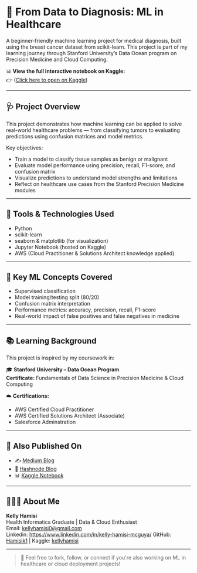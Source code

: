 # 🧠 From Data to Diagnosis: ML in Healthcare

A beginner-friendly machine learning project for medical diagnosis, built using the breast cancer dataset from scikit-learn. This project is part of my learning journey through Stanford University’s Data Ocean program on Precision Medicine and Cloud Computing.

📊 **View the full interactive notebook on Kaggle:**  
👉 ([Click here to open on Kaggle]((https://www.kaggle.com/code/kellyhamisi/from-data-to-diagnosis-ml-in-healthcare-stanford)))

---

## 🩺 Project Overview

This project demonstrates how machine learning can be applied to solve real-world healthcare problems — from classifying tumors to evaluating predictions using confusion matrices and model metrics.

Key objectives:
- Train a model to classify tissue samples as benign or malignant
- Evaluate model performance using precision, recall, F1-score, and confusion matrix
- Visualize predictions to understand model strengths and limitations
- Reflect on healthcare use cases from the Stanford Precision Medicine modules

---

## 🔬 Tools & Technologies Used

- Python
- scikit-learn
- seaborn & matplotlib (for visualization)
- Jupyter Notebook (hosted on Kaggle)
- AWS (Cloud Practitioner & Solutions Architect knowledge applied)

---

## 📌 Key ML Concepts Covered

- Supervised classification
- Model training/testing split (80/20)
- Confusion matrix interpretation
- Performance metrics: accuracy, precision, recall, F1-score
- Real-world impact of false positives and false negatives in medicine

---

## 📚 Learning Background

This project is inspired by my coursework in:

🎓 **Stanford University – Data Ocean Program**  
**Certificate:** Fundamentals of Data Science in Precision Medicine & Cloud Computing

☁️ **Certifications:**
- AWS Certified Cloud Practitioner
- AWS Certified Solutions Architect (Associate)
- Salesforce Adminstration 

---

## 🔗 Also Published On

- ✍️ [Medium Blog](https://medium.com/@kellyhamisi)
- 🧠 [Hashnode Blog](https://kellyhamisi.hashnode.dev)
- 📊 [Kaggle Notebook](https://www.kaggle.com/kellyhamisi/from-data-to-diagnosis-ml-in-healthcare)

---

## 👩🏽‍💻 About Me

**Kelly Hamisi**  
Health Informatics Graduate | Data & Cloud Enthusiast  
Email: [kellyhamisi0@gmail.com](mailto:kellyhamisi0@gmail.com)  
Linkedin: https://www.linkedin.com/in/kelly-hamisi-mcguya/
GitHub: [Hamisik1](https://github.com/Hamisik1) | Kaggle: [kellyhamisi](https://www.kaggle.com/kellyhamisi)

---

> 💬 Feel free to fork, follow, or connect if you're also working on ML in healthcare or cloud deployment projects!


